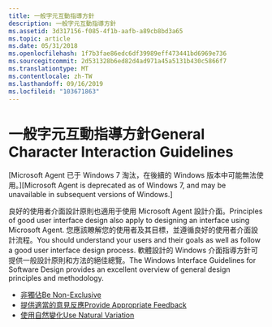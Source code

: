 ```yaml
---
title: 一般字元互動指導方針
description: 一般字元互動指導方針
ms.assetid: 3d317156-f085-4f1b-aafb-a89cb8bd3a65
ms.topic: article
ms.date: 05/31/2018
ms.openlocfilehash: 1f7b3fae86edc6df39989eff473441bd6969e736
ms.sourcegitcommit: 2d531328b6ed82d4ad971a45a5131b430c5866f7
ms.translationtype: MT
ms.contentlocale: zh-TW
ms.lasthandoff: 09/16/2019
ms.locfileid: "103671863"
---
```

# <a name="general-character-interaction-guidelines"></a><span data-ttu-id="0dbff-103">一般字元互動指導方針</span><span class="sxs-lookup"><span data-stu-id="0dbff-103">General Character Interaction Guidelines</span></span>

<span data-ttu-id="0dbff-104">\[Microsoft Agent 已于 Windows 7 淘汰，在後續的 Windows 版本中可能無法使用。\]</span><span class="sxs-lookup"><span data-stu-id="0dbff-104">\[Microsoft Agent is deprecated as of Windows 7, and may be unavailable in subsequent versions of Windows.\]</span></span>

<span data-ttu-id="0dbff-105">良好的使用者介面設計原則也適用于使用 Microsoft Agent 設計介面。</span><span class="sxs-lookup"><span data-stu-id="0dbff-105">Principles of good user interface design also apply to designing an interface using Microsoft Agent.</span></span> <span data-ttu-id="0dbff-106">您應該瞭解您的使用者及其目標，並遵循良好的使用者介面設計流程。</span><span class="sxs-lookup"><span data-stu-id="0dbff-106">You should understand your users and their goals as well as follow a good user interface design process.</span></span> <span data-ttu-id="0dbff-107">軟體設計的 Windows 介面指導方針可提供一般設計原則和方法的絕佳總覽。</span><span class="sxs-lookup"><span data-stu-id="0dbff-107">The Windows Interface Guidelines for Software Design provides an excellent overview of general design principles and methodology.</span></span>

-   [<span data-ttu-id="0dbff-108">非獨佔</span><span class="sxs-lookup"><span data-stu-id="0dbff-108">Be Non-Exclusive</span></span>](be-non-exclusive.md)
-   [<span data-ttu-id="0dbff-109">提供適當的意見反應</span><span class="sxs-lookup"><span data-stu-id="0dbff-109">Provide Appropriate Feedback</span></span>](provide-appropriate-feedback.md)
-   [<span data-ttu-id="0dbff-110">使用自然變化</span><span class="sxs-lookup"><span data-stu-id="0dbff-110">Use Natural Variation</span></span>](use-natural-variation.md)

 

 




